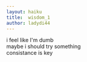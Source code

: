 ```yaml
---
layout: haiku
title:  wisdom_1
author: ladydi44
---
```


i feel like I'm dumb<br>
maybe i should try something<br>
consistance is key<br>



